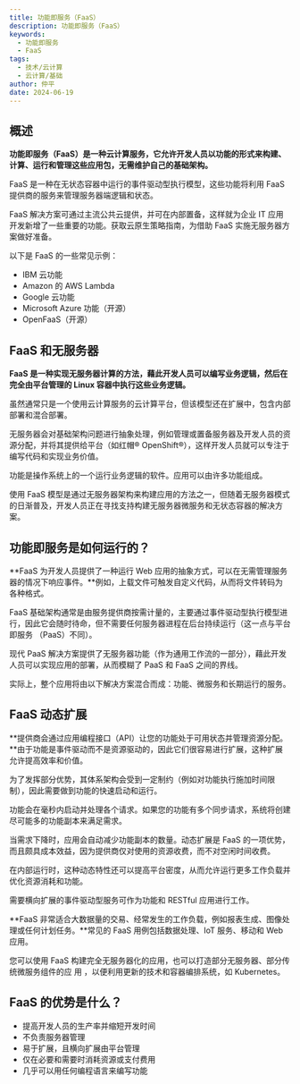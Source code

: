 ```yaml
---
title: 功能即服务（FaaS）
description: 功能即服务（FaaS）
keywords:
  - 功能即服务
  - FaaS
tags:
  - 技术/云计算
  - 云计算/基础
author: 仲平
date: 2024-06-19
---
```


## 概述

**功能即服务（FaaS）是一种云计算服务，它允许开发人员以功能的形式来构建、计算、运行和管理这些应用包，无需维护自己的基础架构。**

FaaS 是一种在无状态容器中运行的事件驱动型执行模型，这些功能将利用 FaaS 提供商的服务来管理服务器端逻辑和状态。

FaaS 解决方案可通过主流公共云提供，并可在内部置备，这样就为企业 IT 应用开发新增了一些重要的功能。获取云原生策略指南，为借助 FaaS 实施无服务器方案做好准备。

以下是 FaaS 的一些常见示例：

- IBM 云功能
- Amazon 的 AWS Lambda
- Google 云功能
- Microsoft Azure 功能（开源）
- OpenFaaS（开源）

## FaaS 和无服务器

**FaaS 是一种实现无服务器计算的方法，藉此开发人员可以编写业务逻辑，然后在完全由平台管理的 Linux 容器中执行这些业务逻辑。**

虽然通常只是一个使用云计算服务的云计算平台，但该模型还在扩展中，包含内部部署和混合部署。

无服务器会对基础架构问题进行抽象处理，例如管理或置备服务器及开发人员的资源分配，并将其提供给平台（如红帽® OpenShift®），这样开发人员就可以专注于编写代码和实现业务价值。

功能是操作系统上的一个运行业务逻辑的软件。应用可以由许多功能组成。

使用 FaaS 模型是通过无服务器架构来构建应用的方法之一，但随着无服务器模式的日渐普及，开发人员正在寻找支持构建无服务器微服务和无状态容器的解决方案。

## 功能即服务是如何运行的？

**FaaS 为开发人员提供了一种运行 Web 应用的抽象方式，可以在无需管理服务器的情况下响应事件。**例如，上载文件可触发自定义代码，从而将文件转码为各种格式。

FaaS 基础架构通常是由服务提供商按需计量的，主要通过事件驱动型执行模型进行，因此它会随时待命，但不需要任何服务器进程在后台持续运行（这一点与平台即服务 （PaaS）不同）。

现代 PaaS 解决方案提供了无服务器功能（作为通用工作流的一部分），藉此开发人员可以实现应用的部署，从而模糊了 PaaS 和 FaaS 之间的界线。

实际上，整个应用将由以下解决方案混合而成：功能、微服务和长期运行的服务。

## FaaS 动态扩展

**提供商会通过应用编程接口（API）让您的功能处于可用状态并管理资源分配。**由于功能是事件驱动而不是资源驱动的，因此它们很容易进行扩展，这种扩展允许提高效率和价值。

为了发挥部分优势，其体系架构会受到一定制约（例如对功能执行施加时间限制），因此需要做到功能的快速启动和运行。

功能会在毫秒内启动并处理各个请求。如果您的功能有多个同步请求，系统将创建尽可能多的功能副本来满足需求。

当需求下降时，应用会自动减少功能副本的数量。动态扩展是 FaaS 的一项优势，而且颇具成本效益，因为提供商仅对使用的资源收费，而不对空闲时间收费。

在内部运行时，这种动态特性还可以提高平台密度，从而允许运行更多工作负载并优化资源消耗和功能。

需要横向扩展的事件驱动型服务可作为功能和 RESTful 应用进行工作。

**FaaS 非常适合大数据量的交易、经常发生的工作负载，例如报表生成、图像处理或任何计划任务。**常见的 FaaS 用例包括数据处理、IoT 服务、移动和 Web 应用。

您可以使用 FaaS 构建完全无服务器化的应用，也可以打造部分无服务器、部分传统微服务组件的应 用 ，以便利用更新的技术和容器编排系统，如 Kubernetes。

## FaaS 的优势是什么？

- 提高开发人员的生产率并缩短开发时间
- 不负责服务器管理
- 易于扩展，且横向扩展由平台管理
- 仅在必要和需要时消耗资源或支付费用
- 几乎可以用任何编程语言来编写功能
